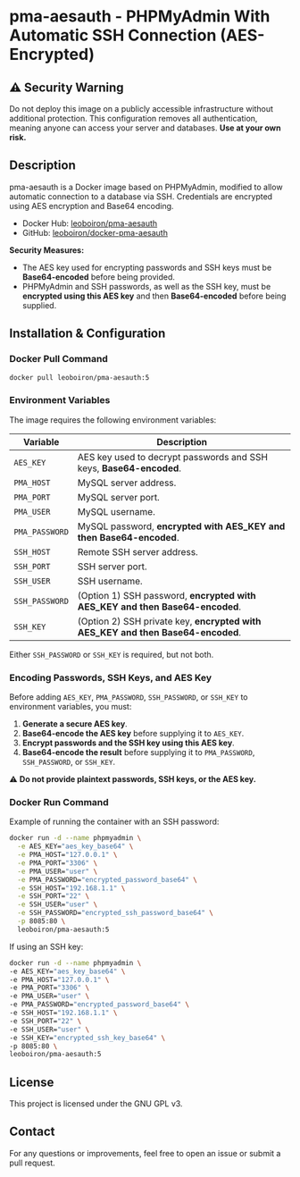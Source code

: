# pma-aesauth - PHPMyAdmin With Automatic SSH Connection (AES-Encrypted)

## ⚠️ Security Warning
Do not deploy this image on a publicly accessible infrastructure without additional protection.
This configuration removes all authentication, meaning anyone can access your server and databases. **Use at your own risk.**

## Description
pma-aesauth is a Docker image based on PHPMyAdmin, modified to allow automatic connection to a database via SSH. Credentials are encrypted using AES encryption and Base64 encoding.
- Docker Hub: [leoboiron/pma-aesauth](https://hub.docker.com/r/leoboiron/pma-aesauth)
- GitHub: [leoboiron/docker-pma-aesauth](https://github.com/leoboiron/docker-pma-aesauth)

**Security Measures:**
- The AES key used for encrypting passwords and SSH keys must be **Base64-encoded** before being provided.
- PHPMyAdmin and SSH passwords, as well as the SSH key, must be **encrypted using this AES key** and then **Base64-encoded** before being supplied.


## Installation & Configuration

### Docker Pull Command
```bash
docker pull leoboiron/pma-aesauth:5
```

### Environment Variables
The image requires the following environment variables:

| Variable         | Description |
|-----------------|-------------|
| `AES_KEY`       | AES key used to decrypt passwords and SSH keys, **Base64-encoded**. |
| `PMA_HOST`      | MySQL server address. |
| `PMA_PORT`      | MySQL server port. |
| `PMA_USER`      | MySQL username. |
| `PMA_PASSWORD`  | MySQL password, **encrypted with AES_KEY and then Base64-encoded**. |
| `SSH_HOST`      | Remote SSH server address. |
| `SSH_PORT`      | SSH server port. |
| `SSH_USER`      | SSH username. |
| `SSH_PASSWORD`  | (Option 1) SSH password, **encrypted with AES_KEY and then Base64-encoded**. |
| `SSH_KEY`       | (Option 2) SSH private key, **encrypted with AES_KEY and then Base64-encoded**. |

Either `SSH_PASSWORD` or `SSH_KEY` is required, but not both.

### Encoding Passwords, SSH Keys, and AES Key
Before adding `AES_KEY`, `PMA_PASSWORD`, `SSH_PASSWORD`, or `SSH_KEY` to environment variables, you must:

1. **Generate a secure AES key**.
2. **Base64-encode the AES key** before supplying it to `AES_KEY`.
3. **Encrypt passwords and the SSH key using this AES key**.
4. **Base64-encode the result** before supplying it to `PMA_PASSWORD`, `SSH_PASSWORD`, or `SSH_KEY`.

⚠️ **Do not provide plaintext passwords, SSH keys, or the AES key.**

### Docker Run Command
Example of running the container with an SSH password:

```bash
docker run -d --name phpmyadmin \
  -e AES_KEY="aes_key_base64" \
  -e PMA_HOST="127.0.0.1" \
  -e PMA_PORT="3306" \
  -e PMA_USER="user" \
  -e PMA_PASSWORD="encrypted_password_base64" \
  -e SSH_HOST="192.168.1.1" \
  -e SSH_PORT="22" \
  -e SSH_USER="user" \
  -e SSH_PASSWORD="encrypted_ssh_password_base64" \
  -p 8085:80 \
  leoboiron/pma-aesauth:5
  ```
  If using an SSH key:
  ```bash
  docker run -d --name phpmyadmin \
  -e AES_KEY="aes_key_base64" \
  -e PMA_HOST="127.0.0.1" \
  -e PMA_PORT="3306" \
  -e PMA_USER="user" \
  -e PMA_PASSWORD="encrypted_password_base64" \
  -e SSH_HOST="192.168.1.1" \
  -e SSH_PORT="22" \
  -e SSH_USER="user" \
  -e SSH_KEY="encrypted_ssh_key_base64" \
  -p 8085:80 \
  leoboiron/pma-aesauth:5
```
## License

This project is licensed under the GNU GPL v3.

## Contact

For any questions or improvements, feel free to open an issue or submit a pull request.
